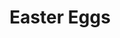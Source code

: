 ---
title: Easter Eggs
id: 010
price: 250
tags:
  - April
  - Easter
  - Grocery
start_date: 2019-04-01 00:00:00
stop_date: 2019-04-21 00:00:00
youtube_video_id:
---